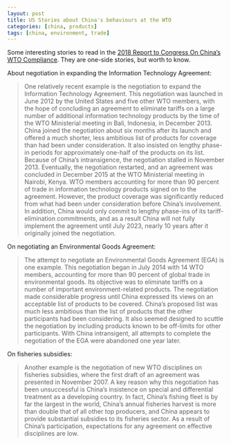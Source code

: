 ```yaml
---
layout: post
title: US Stories about China's behaviours at the WTO
categories: [china, products]
tags: [china, environment, trade]
---
```


Some interesting stories to read in the [2018 Report to Congress On China’s WTO Compliance](https://ustr.gov/sites/default/files/2018-USTR-Report-to-Congress-on-China%27s-WTO-Compliance.pdf). They are one-side stories, but worth to know.

About negotiation in expanding the Information Technology Agreement:
>One relatively recent example is the negotiation to expand the Information Technology Agreement. This negotiation was launched in June 2012 by the United States and five other WTO members, with the hope of concluding an agreement to eliminate tariffs on a large number of additional information technology products by the time of the WTO Ministerial meeting in Bali, Indonesia, in December 2013. China joined the negotiation about six months after its launch and offered a much shorter, less ambitious list of products for coverage than had been under consideration. It also insisted on lengthy phase-in periods for approximately one-half of the products on its list. Because of China’s intransigence, the negotiation stalled in November 2013. Eventually, the negotiation restarted, and an agreement was concluded in December 2015 at the WTO Ministerial meeting in Nairobi, Kenya. WTO members accounting for more than 90 percent of trade in information technology products signed on to the agreement. However, the product coverage was significantly reduced from what had been under consideration before China’s involvement. In addition, China would only commit to lengthy phase-ins of its tariff-elimination commitments, and as a result China will not fully implement the agreement until July 2023, nearly 10 years after it originally joined the negotiation.

On negotiating an Environmental Goods Agreement:

> The attempt to negotiate an Environmental Goods Agreement (EGA) is one example. This negotiation began in July 2014 with 14 WTO members, accounting for more than 90 percent of global trade in environmental goods. Its objective was to eliminate tariffs on a number of important environment-related products. The negotiation made considerable progress until China expressed its views on an acceptable list of products to be covered. China’s proposed list was much less ambitious than the list of products that the other participants had been considering. It also seemed designed to scuttle the negotiation by including products known to be off-limits for other participants. With China intransigent, all attempts to complete the negotiation of the EGA were abandoned one year later.

On fisheries subsidies:
> Another example is the negotiation of new WTO disciplines on fisheries subsidies, where the first draft of an agreement was presented in November 2007. A key reason why this negotiation has been unsuccessful is China’s insistence on special and differential treatment as a developing country. In fact, China’s fishing fleet is by far the largest in the world, China’s annual fisheries harvest is more than double that of all other top producers, and China appears to provide substantial subsidies to its fisheries sector. As a result of China’s participation, expectations for any agreement on effective disciplines are low.

